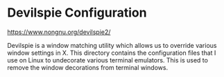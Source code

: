 # Devilspie Configuration

https://www.nongnu.org/devilspie2/

Devilspie is a window matching utility which allows us to override various window settings in X. This directory contains
the configuration files that I use on Linux to undecorate various terminal emulators. This is used to remove the window
decorations from terminal windows.
